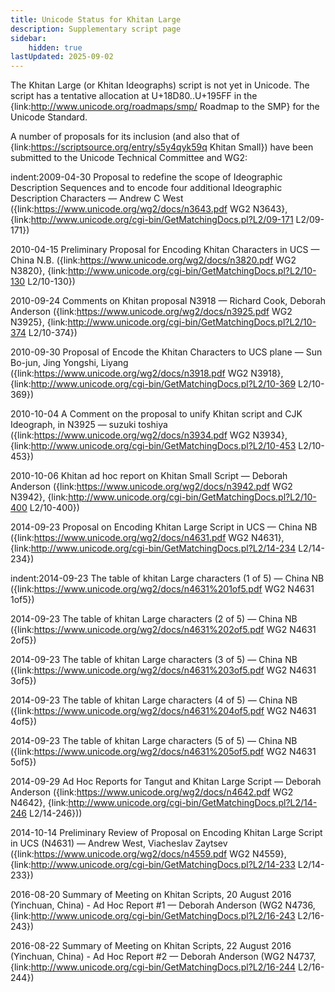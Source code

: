 ```yaml
---
title: Unicode Status for Khitan Large
description: Supplementary script page
sidebar:
    hidden: true
lastUpdated: 2025-09-02
---
```


The Khitan Large (or Khitan Ideographs) script is not yet in Unicode. The script has a tentative allocation at U+18D80..U+195FF in the {link:http://www.unicode.org/roadmaps/smp/ Roadmap to the SMP} for the Unicode Standard.

[comment]: # (end of intro)

[comment]: # (start of blocks)



[comment]: # (end of blocks)

[comment]: # (start of chars)



[comment]: # (end of chars)

[comment]: # (start of rest)

A number of proposals for its inclusion (and also that of {link:https://scriptsource.org/entry/s5y4qyk59q Khitan Small}) have been submitted to the Unicode Technical Committee and WG2:

indent:2009-04-30 Proposal to redefine the scope of Ideographic Description Sequences and to encode four additional Ideographic Description Characters — Andrew C West ({link:https://www.unicode.org/wg2/docs/n3643.pdf WG2 N3643}, {link:http://www.unicode.org/cgi-bin/GetMatchingDocs.pl?L2/09-171 L2/09-171})

2010-04-15 Preliminary Proposal for Encoding Khitan Characters in UCS — China N.B. ({link:https://www.unicode.org/wg2/docs/n3820.pdf WG2 N3820}, {link:http://www.unicode.org/cgi-bin/GetMatchingDocs.pl?L2/10-130 L2/10-130})

2010-09-24 Comments on Khitan proposal N3918 — Richard Cook, Deborah Anderson ({link:https://www.unicode.org/wg2/docs/n3925.pdf WG2 N3925}, {link:http://www.unicode.org/cgi-bin/GetMatchingDocs.pl?L2/10-374 L2/10-374})

2010-09-30 Proposal of Encode the Khitan Characters to UCS plane — Sun Bo-jun, Jing Yongshi, Liyang ({link:https://www.unicode.org/wg2/docs/n3918.pdf WG2 N3918}, {link:http://www.unicode.org/cgi-bin/GetMatchingDocs.pl?L2/10-369 L2/10-369})

2010-10-04 A Comment on the proposal to unify Khitan script and CJK Ideograph, in N3925 — suzuki toshiya ({link:https://www.unicode.org/wg2/docs/n3934.pdf WG2 N3934}, {link:http://www.unicode.org/cgi-bin/GetMatchingDocs.pl?L2/10-453 L2/10-453})

2010-10-06 Khitan ad hoc report on Khitan Small Script — Deborah Anderson  ({link:https://www.unicode.org/wg2/docs/n3942.pdf WG2 N3942}, {link:http://www.unicode.org/cgi-bin/GetMatchingDocs.pl?L2/10-400 L2/10-400})

2014-09-23 Proposal on Encoding Khitan Large Script in UCS — China NB ({link:https://www.unicode.org/wg2/docs/n4631.pdf WG2 N4631}, {link:http://www.unicode.org/cgi-bin/GetMatchingDocs.pl?L2/14-234 L2/14-234})

indent:2014-09-23 The table of khitan Large characters (1 of 5) — China NB ({link:https://www.unicode.org/wg2/docs/n4631%201of5.pdf WG2 N4631 1of5})

2014-09-23 The table of khitan Large characters (2 of 5) — China NB ({link:https://www.unicode.org/wg2/docs/n4631%202of5.pdf WG2 N4631 2of5})

2014-09-23 The table of khitan Large characters (3 of 5) — China NB ({link:https://www.unicode.org/wg2/docs/n4631%203of5.pdf WG2 N4631 3of5})

2014-09-23 The table of khitan Large characters (4 of 5) — China NB ({link:https://www.unicode.org/wg2/docs/n4631%204of5.pdf WG2 N4631 4of5})

2014-09-23 The table of khitan Large characters (5 of 5) — China NB ({link:https://www.unicode.org/wg2/docs/n4631%205of5.pdf WG2 N4631 5of5})


2014-09-29 Ad Hoc Reports for Tangut and Khitan Large Script — Deborah Anderson ({link:https://www.unicode.org/wg2/docs/n4642.pdf WG2 N4642}, {link:http://www.unicode.org/cgi-bin/GetMatchingDocs.pl?L2/14-246 L2/14-246}))

2014-10-14 Preliminary Review of Proposal on Encoding Khitan Large Script in UCS (N4631) — Andrew West, Viacheslav Zaytsev ({link:https://www.unicode.org/wg2/docs/n4559.pdf WG2 N4559}, {link:http://www.unicode.org/cgi-bin/GetMatchingDocs.pl?L2/14-233 L2/14-233})

2016-08-20 Summary of Meeting on Khitan Scripts, 20 August 2016 (Yinchuan, China) - Ad Hoc Report #1 — Deborah Anderson (WG2 N4736, {link:http://www.unicode.org/cgi-bin/GetMatchingDocs.pl?L2/16-243 L2/16-243})

2016-08-22 Summary of Meeting on Khitan Scripts, 22 August 2016 (Yinchuan, China) - Ad Hoc Report #2 — Deborah Anderson (WG2 N4737, {link:http://www.unicode.org/cgi-bin/GetMatchingDocs.pl?L2/16-244 L2/16-244})
